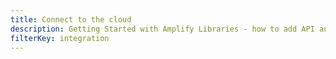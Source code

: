 ```yaml
---
title: Connect to the cloud
description: Getting Started with Amplify Libraries - how to add API and database to your app.
filterKey: integration
---
```


<inline-fragment integration="ios" src="~/start/getting-started/fragments/ios/native_add-api.md"></inline-fragment>
<inline-fragment integration="android" src="~/start/getting-started/fragments/android/native_add-api.md"></inline-fragment>
